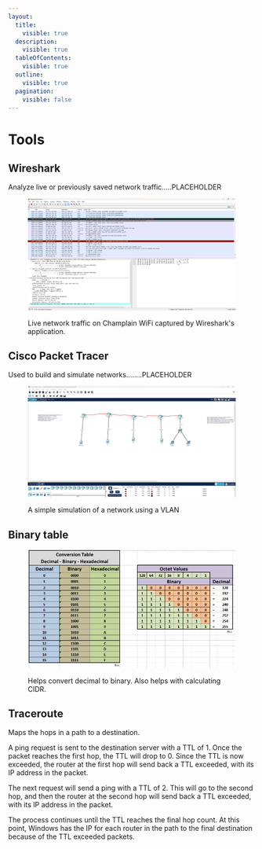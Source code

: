 ```yaml
---
layout:
  title:
    visible: true
  description:
    visible: true
  tableOfContents:
    visible: true
  outline:
    visible: true
  pagination:
    visible: false
---
```


# Tools

## Wireshark&#x20;

Analyze live or previously saved network traffic.....PLACEHOLDER&#x20;

<figure><img src="../.gitbook/assets/image (2) (1) (1) (1) (1) (1) (1) (1) (1) (1) (1) (1) (1).png" alt=""><figcaption><p>Live network traffic on Champlain WiFi captured by Wireshark's application. </p></figcaption></figure>

## Cisco Packet Tracer&#x20;

Used to build and simulate networks........PLACEHOLDER&#x20;

<figure><img src="../.gitbook/assets/image (1) (1) (1) (1) (1) (1) (1) (1) (1) (1) (1) (1) (1) (1) (1) (1) (1).png" alt=""><figcaption><p>A simple simulation of a network using a VLAN  </p></figcaption></figure>

## Binary table

<figure><img src="../.gitbook/assets/image (33).png" alt=""><figcaption><p>Helps convert decimal to binary. Also helps with calculating CIDR.</p></figcaption></figure>

## Traceroute

Maps the hops in a path to a destination.

A ping request is sent to the destination server with a TTL of 1. Once the packet reaches the first hop, the TTL will drop to 0. Since the TTL is now exceeded, the router at the first hop will send back a TTL exceeded, with its IP address in the packet.

The next request will send a ping with a TTL of 2. This will go to the second hop, and then the router at the second hop will send back a TTL exceeded, with its IP address in the packet.

The process continues until the TTL reaches the final hop count. At this point, Windows has the IP for each router in the path to the final destination because of the TTL exceeded packets.
